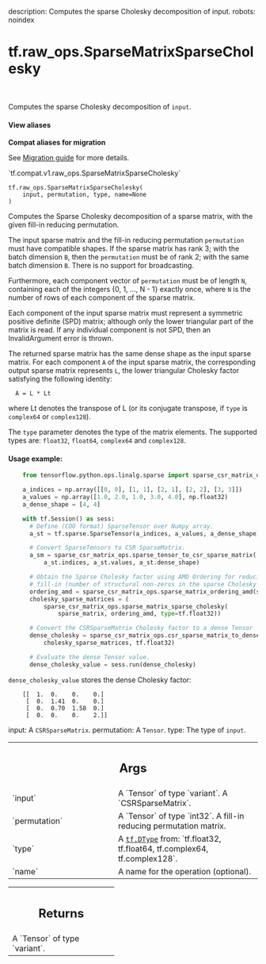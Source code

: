 description: Computes the sparse Cholesky decomposition of input.
robots: noindex

# tf.raw_ops.SparseMatrixSparseCholesky

<!-- Insert buttons and diff -->

<table class="tfo-notebook-buttons tfo-api nocontent" align="left">

</table>



Computes the sparse Cholesky decomposition of `input`.


<section class="expandable">
  <h4 class="showalways">View aliases</h4>
  <p>
<b>Compat aliases for migration</b>
<p>See
<a href="https://www.tensorflow.org/guide/migrate">Migration guide</a> for
more details.</p>
<p>`tf.compat.v1.raw_ops.SparseMatrixSparseCholesky`</p>
</p>
</section>

<pre class="devsite-click-to-copy prettyprint lang-py tfo-signature-link">
<code>tf.raw_ops.SparseMatrixSparseCholesky(
    input, permutation, type, name=None
)
</code></pre>



<!-- Placeholder for "Used in" -->

Computes the Sparse Cholesky decomposition of a sparse matrix, with the given
fill-in reducing permutation.

The input sparse matrix and the fill-in reducing permutation `permutation` must
have compatible shapes. If the sparse matrix has rank 3; with the batch
dimension `B`, then the `permutation` must be of rank 2; with the same batch
dimension `B`. There is no support for broadcasting.

Furthermore, each component vector of `permutation` must be of length `N`,
containing each of the integers {0, 1, ..., N - 1} exactly once, where `N` is
the number of rows of each component of the sparse matrix.

Each component of the input sparse matrix must represent a symmetric positive
definite (SPD) matrix; although only the lower triangular part of the matrix is
read. If any individual component is not SPD, then an InvalidArgument error is
thrown.

The returned sparse matrix has the same dense shape as the input sparse matrix.
For each component `A` of the input sparse matrix, the corresponding output
sparse matrix represents `L`, the lower triangular Cholesky factor satisfying
the following identity:

```
  A = L * Lt
```

where Lt denotes the transpose of L (or its conjugate transpose, if `type` is
`complex64` or `complex128`).

The `type` parameter denotes the type of the matrix elements. The supported
types are: `float32`, `float64`, `complex64` and `complex128`.

#### Usage example:



```python
    from tensorflow.python.ops.linalg.sparse import sparse_csr_matrix_ops

    a_indices = np.array([[0, 0], [1, 1], [2, 1], [2, 2], [3, 3]])
    a_values = np.array([1.0, 2.0, 1.0, 3.0, 4.0], np.float32)
    a_dense_shape = [4, 4]

    with tf.Session() as sess:
      # Define (COO format) SparseTensor over Numpy array.
      a_st = tf.sparse.SparseTensor(a_indices, a_values, a_dense_shape)

      # Convert SparseTensors to CSR SparseMatrix.
      a_sm = sparse_csr_matrix_ops.sparse_tensor_to_csr_sparse_matrix(
          a_st.indices, a_st.values, a_st.dense_shape)

      # Obtain the Sparse Cholesky factor using AMD Ordering for reducing zero
      # fill-in (number of structural non-zeros in the sparse Cholesky factor).
      ordering_amd = sparse_csr_matrix_ops.sparse_matrix_ordering_amd(sparse_matrix)
      cholesky_sparse_matrices = (
          sparse_csr_matrix_ops.sparse_matrix_sparse_cholesky(
              sparse_matrix, ordering_amd, type=tf.float32))

      # Convert the CSRSparseMatrix Cholesky factor to a dense Tensor
      dense_cholesky = sparse_csr_matrix_ops.csr_sparse_matrix_to_dense(
          cholesky_sparse_matrices, tf.float32)

      # Evaluate the dense Tensor value.
      dense_cholesky_value = sess.run(dense_cholesky)
```

`dense_cholesky_value` stores the dense Cholesky factor:

```
    [[  1.  0.    0.    0.]
     [  0.  1.41  0.    0.]
     [  0.  0.70  1.58  0.]
     [  0.  0.    0.    2.]]
```


input: A `CSRSparseMatrix`.
permutation: A `Tensor`.
type: The type of `input`.

<!-- Tabular view -->
 <table class="responsive fixed orange">
<colgroup><col width="214px"><col></colgroup>
<tr><th colspan="2"><h2 class="add-link">Args</h2></th></tr>

<tr>
<td>
`input`<a id="input"></a>
</td>
<td>
A `Tensor` of type `variant`. A `CSRSparseMatrix`.
</td>
</tr><tr>
<td>
`permutation`<a id="permutation"></a>
</td>
<td>
A `Tensor` of type `int32`.
A fill-in reducing permutation matrix.
</td>
</tr><tr>
<td>
`type`<a id="type"></a>
</td>
<td>
A <a href="../../tf/dtypes/DType.md"><code>tf.DType</code></a> from: `tf.float32, tf.float64, tf.complex64, tf.complex128`.
</td>
</tr><tr>
<td>
`name`<a id="name"></a>
</td>
<td>
A name for the operation (optional).
</td>
</tr>
</table>



<!-- Tabular view -->
 <table class="responsive fixed orange">
<colgroup><col width="214px"><col></colgroup>
<tr><th colspan="2"><h2 class="add-link">Returns</h2></th></tr>
<tr class="alt">
<td colspan="2">
A `Tensor` of type `variant`.
</td>
</tr>

</table>

